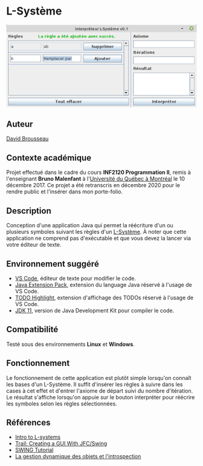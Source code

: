 # L-Système
![Capture d'écran du jeu](res/l-systeme.png)

## Auteur
[David Brousseau](mailto:dbrsseau@gmail.com)

## Contexte académique
Projet effectué dans le cadre du cours **INF2120 Programmation II**, remis à l'enseignant **Bruno Malenfant** à l'[Université du Québec à Montréal](https://etudier.uqam.ca/) le 10 décembre 2017. Ce projet a été retranscris en décembre 2020 pour le rendre public et l'insérer dans mon porte-folio.

## Description
Conception d'une application Java qui permet la réécriture d'un ou plusieurs symboles suivant les règles d'un [L-Système](https://fr.wikipedia.org/wiki/L-Syst%C3%A8me). À noter que cette application ne comprend pas d'exécutable et que vous devez la lancer via votre éditeur de texte.

## Environnement suggéré
- [VS Code](https://code.visualstudio.com/), éditeur de texte pour modifier le code.
- [Java Extension Pack](https://marketplace.visualstudio.com/items?itemName=vscjava.vscode-java-pack), extension du language Java réservé à l'usage de VS Code.
- [TODO Highlight](https://marketplace.visualstudio.com/items?itemName=wayou.vscode-todo-highlight), extension d'affichage des TODOs réservé à l'usage de VS Code.
- [JDK 11](https://openjdk.java.net/projects/jdk/11/), version de Java Development Kit pour compiler le code.

## Compatibilité
Testé sous des environnements **Linux** et **Windows**.

## Fonctionnement
Le fonctionnement de cette application est plutôt simple lorsqu'on connaît les bases d'un L-Système. Il suffit d'insérer les règles à suivre dans les cases à cet effet et d'entrer l'axiome de départ suivi du nombre d'itération. Le résultat s'affiche lorsqu'on appuie sur le bouton interpréter pour réécrire les symboles selon les règles sélectionnées.

## Références
- [Intro to L-systems](https://morphocode.com/intro-to-l-systems/)
- [Trail: Creating a GUI With JFC/Swing](https://docs.oracle.com/javase/tutorial/uiswing/)
- [SWING Tutorial](https://www.tutorialspoint.com/swing/index.htm)
- [La gestion dynamique des objets et l'introspection](https://www.jmdoudoux.fr/java/dej/chap-introspection.htm#introspection-3)